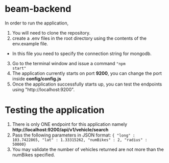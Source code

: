 # beam-backend

In order to run the application,

1. You will need to clone the repository.
2. create a .env files in the root directory using the contents of the env.example file.
  - In this file you need to specify the connection string for mongodb.
3. Go to the terminal window and issue a command <code>"npm start"</code>
4. The application currently starts on port <b>9200</b>, you can change the port inside <b>config/config.js</b>
4. Once the application successfully starts up, you can test the endpoints using "http://localhost:9200".

# Testing the application

1. There is only ONE endpoint for this application namely <b>http://localhost:9200/api/v1/vehicle/search</b>
2. Pass the following parameters in JSON format: <code>{
    "long" : 103.7422865,
    "lat" : 1.33315262,
    "numBikes" : 2,
    "radius" : 50000}</code>
3. You may validate the number of vehicles returned are not more than the numBikes specified.


